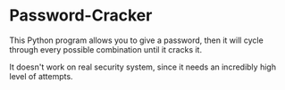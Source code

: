 # Password-Cracker
This Python program allows you to give a password, then it will cycle through every possible combination until it cracks it. 

It doesn't work on real security system, since it needs an incredibly high level of attempts.
